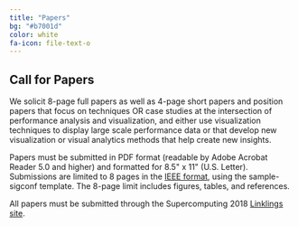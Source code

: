 ```yaml
---
title: "Papers"
bg: "#b7001d"
color: white
fa-icon: file-text-o
---
```


## Call for Papers

We solicit 8-page full papers as well as 4-page short papers and position
papers that focus on techniques OR case studies at the intersection of
performance analysis and visualization, and either use visualization techniques
to display large scale performance data or that develop new visualization or
visual analytics methods that help create new insights.

Papers must be submitted in PDF format (readable by Adobe Acrobat Reader 5.0
and higher) and formatted for 8.5" x 11" (U.S. Letter). Submissions are limited
to 8 pages in the [IEEE
format](https://www.ieee.org/conferences/publishing/templates.html), using the
sample-sigconf template. The 8-page limit includes figures, tables, and
references.

All papers must be submitted through the Supercomputing 2018 [Linklings site](http://submissions.supercomputing.org).

